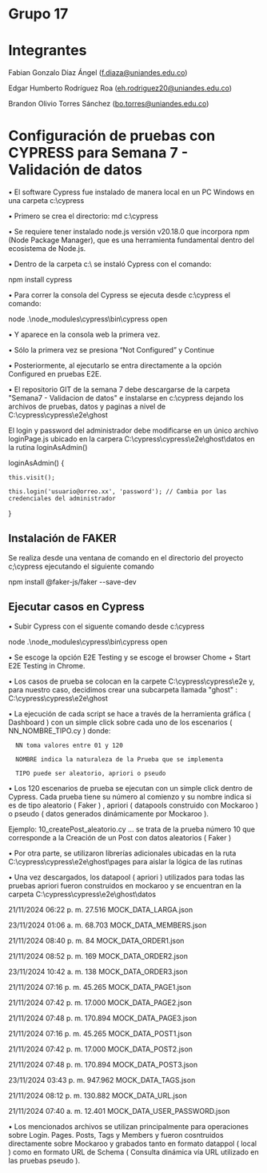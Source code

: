 # Grupo 17

# Integrantes
Fabian Gonzalo Díaz Ángel (f.diaza@uniandes.edu.co)

Edgar Humberto Rodríguez Roa (eh.rodriguez20@uniandes.edu.co)

Brandon Olivio Torres Sánchez (bo.torres@uniandes.edu.co)

# Configuración de pruebas con CYPRESS para Semana 7 - Validación de datos

•	El software Cypress fue instalado de manera local en un PC Windows en una carpeta c:\cypress

•	Primero se crea el directorio: md c:\cypress

•	Se requiere tener instalado node.js versión v20.18.0 que incorpora npm (Node Package Manager), que es una herramienta fundamental dentro del ecosistema de Node.js.

•	Dentro de la carpeta c:\ se instaló Cypress con el comando:

  npm install cypress
  
•	Para correr la consola del Cypress se ejecuta desde c:\cypress el comando:

  node  .\node_modules\cypress\bin\cypress open      
  
• Y aparece en la consola web la primera vez.

• Sólo la primera vez se presiona “Not Configured” y Continue

• Posteriormente, al ejecutarlo se entra directamente a la opción Configured en pruebas E2E.

• El repositorio GIT de la semana 7 debe descargarse de la carpeta "Semana7 - Validacion de datos" e instalarse en c:\cypress dejando los archivos de pruebas, datos y paginas a nivel de C:\cypress\cypress\e2e\ghost

El login y password del administrador debe modificarse en un único archivo loginPage.js ubicado en la carpera C:\cypress\cypress\e2e\ghost\datos en la rutina loginAsAdmin()

  loginAsAdmin() {
  
    this.visit();
    
    this.login('usuario@orreo.xx', 'password'); // Cambia por las credenciales del administrador
    
  }

## Instalación de FAKER

Se realiza desde una ventana de comando en el directorio del proyecto c;\cypress ejecutando el siguiente comando 

npm install @faker-js/faker --save-dev
  
## Ejecutar casos en Cypress

• Subir Cypress con el siguente comando desde c:\cypress

node .\node_modules\cypress\bin\cypress open

• Se escoge la opción E2E Testing y se escoge el browser Chome + Start E2E Testing in Chrome.

• Los casos de prueba se colocan en la carpete C:\cypress\cypress\e2e y, para nuestro caso, decidimos crear una subcarpeta llamada "ghost" : C:\cypress\cypress\e2e\ghost

• La ejecución de cada script se hace a través de la herramienta gráfica ( Dashboard ) con un simple click sobre cada uno de los escenarios ( NN_NOMBRE_TIPO.cy ) donde:

      NN toma valores entre 01 y 120

      NOMBRE indica la naturaleza de la Prueba que se implementa

      TIPO puede ser aleatorio, apriori o pseudo 

• Los 120 escenarios de prueba se ejecutan con un simple click dentro de Cypress. Cada prueba tiene su número al comienzo y su nombre indica si es de tipo aleatorio ( Faker ) , apriori ( datapools construido con Mockaroo ) o pseudo ( datos generados dinámicamente por Mockaroo ).

Ejemplo: 10_createPost_aleatorio.cy     ... se trata de la prueba número 10 que corresponde a la Creación de un Post con datos aleatorios ( Faker )

• Por otra parte, se utilizaron librerías adicionales ubicadas en la ruta C:\cypress\cypress\e2e\ghost\pages para aislar la lógica de las rutinas 

• Una vez descargados, los datapool ( apriori ) utilizados para todas las pruebas apriori fueron construidos en mockaroo y se encuentran en la carpeta C:\cypress\cypress\e2e\ghost\datos

21/11/2024  06:22 p. m.            27.516 MOCK_DATA_LARGA.json

23/11/2024  01:06 a. m.            68.703 MOCK_DATA_MEMBERS.json

21/11/2024  08:40 p. m.                84 MOCK_DATA_ORDER1.json

21/11/2024  08:52 p. m.               169 MOCK_DATA_ORDER2.json

23/11/2024  10:42 a. m.               138 MOCK_DATA_ORDER3.json

21/11/2024  07:16 p. m.            45.265 MOCK_DATA_PAGE1.json

21/11/2024  07:42 p. m.            17.000 MOCK_DATA_PAGE2.json

21/11/2024  07:48 p. m.           170.894 MOCK_DATA_PAGE3.json

21/11/2024  07:16 p. m.            45.265 MOCK_DATA_POST1.json

21/11/2024  07:42 p. m.            17.000 MOCK_DATA_POST2.json

21/11/2024  07:48 p. m.           170.894 MOCK_DATA_POST3.json

23/11/2024  03:43 p. m.           947.962 MOCK_DATA_TAGS.json

21/11/2024  08:12 p. m.           130.882 MOCK_DATA_URL.json

21/11/2024  07:40 a. m.            12.401 MOCK_DATA_USER_PASSWORD.json


• Los mencionados archivos se utilizan principalmente para operaciones sobre Login. Pages. Posts, Tags y Members y fueron cosntruidos directamente sobre Mockaroo y grabados tanto en formato datappol ( local )
  como en formato URL de Schema  ( Consulta dinámica vía URL utilizado en las pruebas pseudo ).








